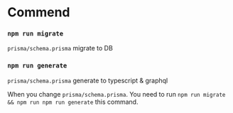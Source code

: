 # Commend
### `npm run migrate` 
`prisma/schema.prisma` migrate to DB
### `npm run generate`
`prisma/schema.prisma` generate to typescript & graphql

When you change `prisma/schema.prisma`. You need to run `npm run migrate && npm run npm run generate` this command.